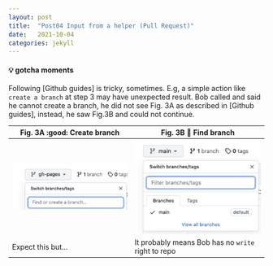 ```yaml
---
layout: post
title:  "Post04 Input from a helper (Pull Request)"
date:   2021-10-04
categories: jekyll
---
```


#### 💡 gotcha moments

Following [Github guides] is tricky, sometimes. E.g, a simple action like `create a branch` at step 3 may have unexpected result. Bob called and said he cannot create a branch, he did not see Fig. 3A as described in [Github guides], instead, he saw Fig.3B and could not continue.

 Fig. 3A :good: Create branch | Fig. 3B :hot_face: Find branch
 ------ | ------
 ![create branch](/assets/img/create-branch.png) | ![find branch](/assets/img/find-branch.png)
 Expect this but... | It probably means Bob has no `write` right to repo
